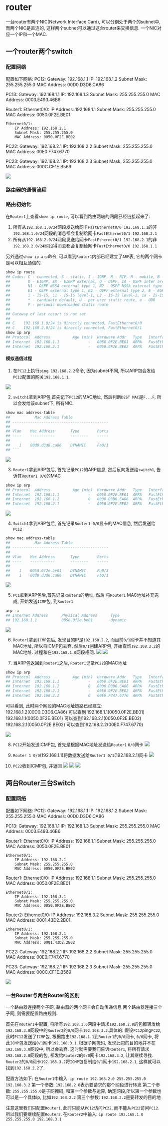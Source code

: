 # router

一台router有两个NIC(Network Interface Card), 可以分别处于两个的subnet中, 而两个NIC是直连的, 这样两个subnet可以通过这台router来交换信息.
一个NIC对应一个IP和一个MAC.


## 一个router两个switch
### 配置网络
配置如下网络:
PC12:
    Gateway: 192.168.1.1
    IP: 192.168.1.2
    Subnet Mask: 255.255.255.0
    MAC Address: 00D0.D3D6.CA86

PC13:
    Gateway: 192.168.1.1
    IP: 192.168.1.3
    Subnet Mask: 255.255.255.0
    MAC Address: 0003.E493.46B6

Router1:
    Ethernet0/0:
        IP Address: 192.168.1.1
        Subnet Mask: 255.255.255.0
        MAC Address: 0050.0F2E.BE01

    Ethernet0/1:
        IP Address: 192.168.2.1
        Subnet Mask: 255.255.255.0
        MAC Address: 0050.0F2E.BE02

PC22:
    Gateway: 192.168.2.1
    IP: 192.168.2.2
    Subnet Mask: 255.255.255.0
    MAC Address: 00E0.F747.6770

PC23:
    Gateway: 192.168.2.1
    IP: 192.168.2.3
    Subnet Mask: 255.255.255.0
    MAC Address: 000C.CF1E.B569

![](./network_router/0.png)


### 路由器的通信流程

### 路由初始化
在`Router1`上查看`show ip route`, 可以看到路由两端的网段已经链接起来了:
1. 所有从`192.168.1.0/24`网段发送给网卡`FastEthernet0/0 192.168.1.1`的非`192.168.1.0/24`网段的消息都会复制给网卡`FastEthernet0/1 192.168.2.1`
1. 所有从`192.168.2.0/24`网段发送给网卡`FastEthernet0/1 192.168.2.1`的非`192.168.2.0/24`网段得消息都会复制给网卡`FastEthernet0/0 192.168.1.1`

另外通过`show ip arp`命令, 可以看到`Router1`内部已经建立了`ARP`表, 它的两个网卡是可以相互通信的.
```sh
show ip route
## Codes: C - connected, S - static, I - IGRP, R - RIP, M - mobile, B - BGP
##        D - EIGRP, EX - EIGRP external, O - OSPF, IA - OSPF inter area
##        N1 - OSPF NSSA external type 1, N2 - OSPF NSSA external type 2
##        E1 - OSPF external type 1, E2 - OSPF external type 2, E - EGP
##        i - IS-IS, L1 - IS-IS level-1, L2 - IS-IS level-2, ia - IS-IS inter area
##        * - candidate default, U - per-user static route, o - ODR
##        P - periodic downloaded static route
## 
## Gateway of last resort is not set
## 
## C    192.168.1.0/24 is directly connected, FastEthernet0/0
## C    192.168.2.0/24 is directly connected, FastEthernet0/1
show ip arp
## Protocol  Address          Age (min)  Hardware Addr   Type   Interface
## Internet  192.168.1.1             -   0050.0F2E.BE01  ARPA   FastEthernet0/0
## Internet  192.168.2.1             -   0050.0F2E.BE02  ARPA   FastEthernet0/1
```


#### 模拟通信过程


1. 在`PC12`上执行`ping 192.168.2.2`命令, 因为subnet不同, 所以ARP包会发给`PC12`配置的网关`192.168.1.1`.

![](./network_router/1.png)


2. `switch1`拿到ARP包,首先记下`PC12`的MAC地址, 然后判断`DEST MAC`是`F...F`, 所以会发给该subnet下, 所有NIC.

```sh
show mac address-table 
##           Mac Address Table
## -------------------------------------------
## 
## Vlan    Mac Address       Type        Ports
## ----    -----------       --------    -----
## 
##    1    00d0.d3d6.ca86    DYNAMIC     Fa0/1
## ```
```
![](./network_router/2.png)

3. `Router1`拿到ARP包后, 首先记录`PC12`的ARP信息, 然后反向发送给`switch1`, 告诉其`Router1 0/0`的MAC

```sh
show ip arp
## Protocol  Address          Age (min)  Hardware Addr   Type   Interface
## Internet  192.168.1.1             -   0050.0F2E.BE01  ARPA   FastEthernet0/0
## Internet  192.168.1.2             0   00D0.D3D6.CA86  ARPA   FastEthernet0/0
## Internet  192.168.2.1             -   0050.0F2E.BE02  ARPA   FastEthernet0/1
```

![](./network_router/3.png)


4. `Switch1`拿到ARP包后, 首先记录`Router1 0/0`显卡的MAC信息, 然后发送给`PC12`
```sh
show mac address-table 
##           Mac Address Table
## -------------------------------------------
## 
## Vlan    Mac Address       Type        Ports
## ----    -----------       --------    -----
## 
##    1    0050.0f2e.be01    DYNAMIC     Fa0/3
##    1    00d0.d3d6.ca86    DYNAMIC     Fa0/1

```

![](./network_router/3-1.png)



5. `PC1`拿到ARP包后,首先记录`Router1`的地址, 然后 将`Router1` MAC地址补充完成, 开始发送`ICMP`包, 到`Router1`

```sh
arp -a
## Internet Address      Physical Address      Type
## 192.168.1.1           0050.0f2e.be01        dynamic

```

![](./network_router/4.png)

6. `Router1`拿到`ICMP`包后, 发现目的IP是`192.168.2.2`, 而目前`0/1`网卡并不知道其MAC地址, 所以将ICMP包丢弃, 然后`0/1`创建ARP包, 开始查询`192.168.2.2`的MAC地址. 过程和在`192.168.1.0`网段相同.
![](./network_router/5.png)
![](./network_router/6.png)

7. 当ARP包返回到`Router1`之后, `Router1`记录`PC22`的MAC地址
```sh
show ip arp
## Protocol  Address          Age (min)  Hardware Addr   Type   Interface
## Internet  192.168.1.1             -   0050.0F2E.BE01  ARPA   FastEthernet0/0
## Internet  192.168.1.2             0   00D0.D3D6.CA86  ARPA   FastEthernet0/0
## Internet  192.168.2.1             -   0050.0F2E.BE02  ARPA   FastEthernet0/1
## Internet  192.168.2.2             0   00E0.F747.6770  ARPA   FastEthernet0/1
```

可以看到, 此时两个网段的MAC地址链路已经建立:
192.168.1.2(00D0.D3D6.CA86) 可以查到 192.168.1.1(0050.0F2E.BE01)
192.168.1.1(0050.0F2E.BE01) 可以查到192.168.2.1(0050.0F2E.BE02)
192.168.2.1(0050.0F2E.BE02) 可以查到192.168.2.2(00E0.F747.6770)

![](./network_router/7.png)


8. `PC12`开始发送ICMP包, 首先是根据MAC地址发送给`Router1` `0/0`网卡
![](./network_router/8.png)

9. `Router 1 0/0`(192.168.1.1)将数据发送给`Router1 0/1`(192.168.2.1)网卡
![](./network_router/9.png)

10. `PC22`收到ICMP包, 并返回
![](./network_router/10.png)
![](./network_router/11.png)
![](./network_router/12.png)


## 两台Router三台Switch


### 配置网络
配置如下网络:
PC12:
    Gateway: 192.168.1.1
    IP: 192.168.1.2
    Subnet Mask: 255.255.255.0
    MAC Address: 00D0.D3D6.CA86

PC13:
    Gateway: 192.168.1.1
    IP: 192.168.1.3
    Subnet Mask: 255.255.255.0
    MAC Address: 0003.E493.46B6

Router1:
    Ethernet0/0:
        IP Address: 192.168.1.1
        Subnet Mask: 255.255.255.0
        MAC Address: 0050.0F2E.BE01

    Ethernet0/1:
        IP Address: 192.168.2.1
        Subnet Mask: 255.255.255.0
        MAC Address: 0050.0F2E.BE02

Router1:
    Ethernet0/0:
        IP Address: 192.168.1.1
        Subnet Mask: 255.255.255.0
        MAC Address: 0050.0F2E.BE01

    Ethernet0/1:
        IP Address: 192.168.3.1
        Subnet Mask: 255.255.255.0
        MAC Address: 0050.0F2E.BE02


Router2:
    Ethernet0/0:
        IP Address: 192.168.3.2
        Subnet Mask: 255.255.255.0
        MAC Address: 0001.43D2.2B01

    Ethernet0/1:
        IP Address: 192.168.2.1
        Subnet Mask: 255.255.255.0
        MAC Address: 0001.43D2.2B02

PC22:
    Gateway: 192.168.2.1
    IP: 192.168.2.2
    Subnet Mask: 255.255.255.0
    MAC Address: 00E0.F747.6770

PC23:
    Gateway: 192.168.2.1
    IP: 192.168.2.3
    Subnet Mask: 255.255.255.0
    MAC Address: 000C.CF1E.B569

![](./network_router/13.png)


### 一台Router与两台Router的区别
一个路由器连接两个子网, 路由器的两个网卡会自动传递信息
两个路由器连接三个子网, 则需要配置路由规则.

首先在`Router1`中配置, 将所有`192.168.1.0`网段中请求`192.168.2.0`的包都转发给`192.168.3.0`网段中的`Router2`的`0/0`网卡`192.168.3.2`.具体的:
假设`PC12`ping`PC22`, 此时`PC12`发送了`ICMP`包, 根据路由`192.168.1.1`到`Router1`的`0/0`网卡, `0/0`网卡, 将此`ICMP`包发送给`0/1`网卡`192.168.3.1`, 根据子网掩码, 发现此包的目的地并不在`192.168.3.0`网段中, 所以会丢弃. 这时就需要我们告诉`Router1`, 将所有请求`192.168.2.0`网段的包, 都发给`Router2`的`0/0`网卡`192.168.3.2`, 让其继续寻找.
`Router2`的`0/0`网卡`192.168.3.2`将`ICMP`包复制给`0/1`网卡`192.168.2.1`, 这样就可以找到`192.168.2.2`了.

配置方法如下:
在`Router1`中输入: `ip route 192.168.2.0 255.255.255.0 192.168.3.2`
第一个参数: `192.168.2.0`表示要请求的那个网段进行转发
第二个参数: `255.255.255.0`是子网掩码, 和第一个参数与运算, 确定网段,所以第一个参数也可以是一个具体ip, 比如`192.168.2.2`
第三个参数: `192.168.3.2`是要转发的目的地

注意这里我们只配置`Router1`, 此时只能从`PC12`访问`PC22`, 而不能从`PC22`访问`PC12`. 所以我们要继续配置`Router2`.
在`Router2`中输入: `ip route 192.168.1.0 255.255.255.0 192.168.3.1`


